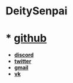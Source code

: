# DeitySenpai
# * **[github](https://github.com/DeitySenpai)**
* **[discord](https://discord.gg/xFZHVFU)**
* **[twitter](https://twitter.com/home?lang=ru)**
* **[gmail](https://mail.google.com/mail/u/0/#inbox?compose=CllgCJvnJMrXBvtnHlgvxvvvdJRTKbpQDcpFmDmgNGPDSvGWCwWWbFfBvmQHJpRPzjvWlxhFpcg)**
* **[vk](https://vk.com/deitysenpai)**
